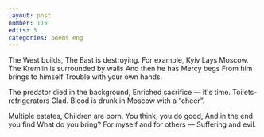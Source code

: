```yaml
---
layout: post
number: 115
edits: 3
categories: poems eng
---
```


The West builds, 
The East is destroying.
For example, Kyiv
Lays Moscow.
The Kremlin is surrounded by walls
And then he has
Mercy begs
From him brings to himself
Trouble with your own hands.
 
The predator died in the background,
Enriched sacrifice — it's time.
Toilets-refrigerators 
Glad.
Blood is drunk in Moscow with a “cheer”.
 
Multiple estates,
Children are born.
You think, you do good, 
And in the end you find 
What do you bring? 
For myself and for others — 
Suffering and evil. 
